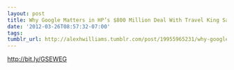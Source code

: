 ```yaml
---
layout: post
title: Why Google Matters in HP’s $800 Million Deal With Travel King Sabre Holdings
date: '2012-03-26T08:57:32-07:00'
tags: 
tumblr_url: http://alexhwilliams.tumblr.com/post/19955965231/why-google-matters-in-hps-800-million-deal-with
---
```

<p><a href="http://bit.ly/GSEWEG">http://bit.ly/GSEWEG</a></p>
